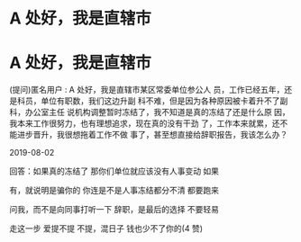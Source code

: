 # A 处好，我是直辖市

# A 处好，我是直辖市

(提问)匿名用户 : A 处好，我是直辖市某区常委单位参公人 员，工作已经五年，还是科员，单位有职数，我们这边升副 科不难，但是因为各种原因被卡着升不了副科，办公室主任 说机构调整暂时冻结了，我不知道是真的冻结了还是什么原 因，我本来工作很努力，也有理想追求，现在真的没有干劲 了，工作本来就累，还不能进步晋升，我很想拖着工作不做 事了，甚至想直接给辞职报告，我该怎么办？

2019-08-02

回答：如果真的冻结了 那你们单位就应该没有人事变动 如果

有，就说明是骗你的 你连是不是人事冻结都分不清 都要跑来

问我，而不是向同事打听一下 辞职，是最后的选择 不要轻易

走这一步 爱提不提 不提，混日子 钱也少不了你的(4 赞)